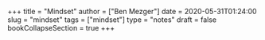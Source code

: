+++
title = "Mindset"
author = ["Ben Mezger"]
date = 2020-05-31T01:24:00
slug = "mindset"
tags = ["mindset"]
type = "notes"
draft = false
bookCollapseSection = true
+++
